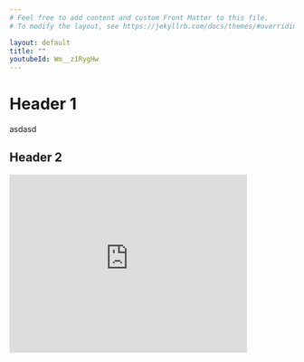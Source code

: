 ```yaml
---
# Feel free to add content and custom Front Matter to this file.
# To modify the layout, see https://jekyllrb.com/docs/themes/#overriding-theme-defaults

layout: default
title: ""
youtubeId: Wm__z1RygHw
---
```


# Header 1
asdasd

## Header 2

<iframe width="420" height="315" src="https://www.youtube.com/embed/Wm__z1RygHw" frameborder="0" allowfullscreen></iframe>
